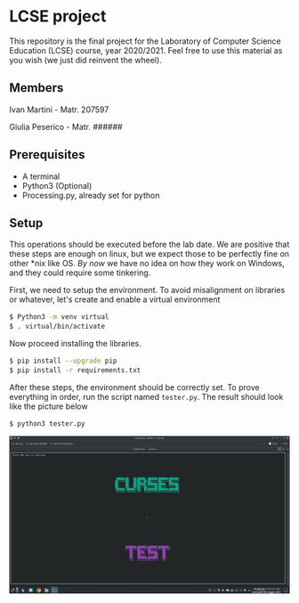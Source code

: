 # LCSE project
This repository is the final project for the Laboratory of Computer Science Education (LCSE) course, year 2020/2021. Feel free to use this material as you wish (we just did reinvent the wheel).

## Members
Ivan Martini - Matr. 207597

Giulia Peserico - Matr. ######

## Prerequisites
- A terminal
- Python3 
(Optional)
- Processing.py, already set for python

## Setup
This operations should be executed before the lab date. We are positive that these steps are enough on linux, but we expect those to be perfectly fine on other \*nix like OS. *By now* we have no idea on how they work on Windows, and they could require some tinkering.

First, we need to setup the environment. To avoid misalignment on libraries or whatever, let's create and enable a virtual environment

```bash
$ Python3 -m venv virtual
$ . virtual/bin/activate
```

Now proceed installing the libraries.
```bash
$ pip install --upgrade pip
$ pip install -r requirements.txt
```

After these steps, the environment should be correctly set. To prove everything in order, run the script named `tester.py`. The result should look like the picture below

```bash
$ python3 tester.py
```

![CursesTester](./bonus/tester_screenshot.png)